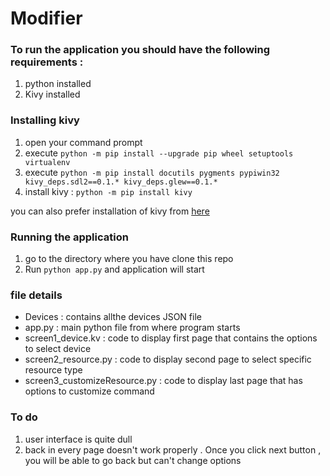 # Modifier
### To run the application you should have the following requirements :
 1. python installed <br />
 2. Kivy installed <br />
 
### Installing kivy 
 1. open your command prompt<br />
 2. execute `python -m pip install --upgrade pip wheel setuptools virtualenv`  <br />
 3. execute `python -m pip install docutils pygments pypiwin32 kivy_deps.sdl2==0.1.* kivy_deps.glew==0.1.*` <br />
 4. install kivy : `python -m pip install kivy` <br />
 
 you can also prefer installation of kivy from [here](https://kivy.org/doc/stable/installation/installation-windows.html) <br />
 
### Running the application
1. go to the directory where you have clone this repo <br />
2. Run `python app.py` and application will start <br />

### file details 
 - Devices : contains allthe devices JSON file
 - app.py : main python file from where program starts
 - screen1_device.kv : code to display first page that contains the options to select device
 - screen2_resource.py : code to display second page to select specific resource type
 - screen3_customizeResource.py : code to display last page that has options to customize command
 
 ### To do 
 1. user interface is quite dull
 2. back in every page doesn't work properly . Once you click next button , you will be able to go back but can't change options 
 
 


 
 
  
  
